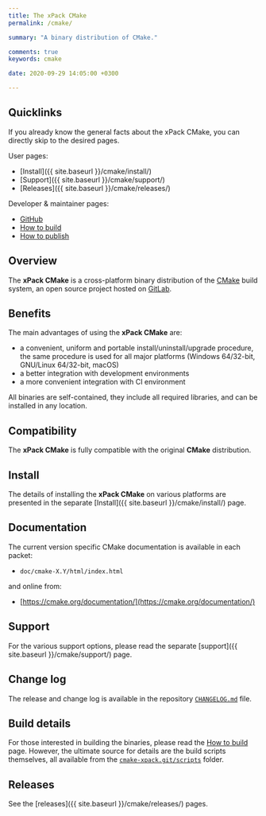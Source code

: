 ```yaml
---
title: The xPack CMake
permalink: /cmake/

summary: "A binary distribution of CMake."

comments: true
keywords: cmake

date: 2020-09-29 14:05:00 +0300

---
```


## Quicklinks

If you already know the general facts about the xPack CMake, you can
directly skip to the desired pages.

User pages:

- [Install]({{ site.baseurl }}/cmake/install/)
- [Support]({{ site.baseurl }}/cmake/support/)
- [Releases]({{ site.baseurl }}/cmake/releases/)

Developer & maintainer pages:

- [GitHub](https://github.com/xpack-dev-tools/cmake-xpack)
- [How to build](https://github.com/xpack-dev-tools/cmake-xpack/blob/xpack/README-BUILD.md)
- [How to publish](https://github.com/xpack-dev-tools/cmake-xpack/blob/xpack/README-RELEASE.md)

## Overview

The **xPack CMake** is a cross-platform binary distribution of the
[CMake](https://cmake.org) build system,
an open source project hosted on
[GitLab](https://gitlab.kitware.com/cmake/cmake).

## Benefits

The main advantages of using the **xPack CMake** are:

- a convenient, uniform and portable install/uninstall/upgrade procedure,
  the same procedure is used for all major
  platforms (Windows 64/32-bit, GNU/Linux 64/32-bit, macOS)
- a better integration with development environments
- a more convenient integration with CI environment

All binaries are self-contained, they include all required libraries,
and can be installed in any location.

## Compatibility

The **xPack CMake** is fully compatible with the original **CMake**
distribution.

## Install

The details of installing the **xPack CMake** on various platforms are
presented in the separate
[Install]({{ site.baseurl }}/cmake/install/) page.

## Documentation

The current version specific CMake documentation is available in each packet:

- `doc/cmake-X.Y/html/index.html`

and online from:

- [https://cmake.org/documentation/](https://cmake.org/documentation/)

## Support

For the various support options, please read the separate
[support]({{ site.baseurl }}/cmake/support/) page.

## Change log

The release and change log is available in the repository
[`CHANGELOG.md`](https://github.com/xpack-dev-tools/cmake-xpack/blob/xpack/CHANGELOG.md) file.

## Build details

For those interested in building the binaries, please read the
[How to build](https://github.com/xpack-dev-tools/cmake-xpack/blob/xpack/README-BUILD.md)
page.
However, the ultimate source for details are the build scripts themselves,
all available from the
[`cmake-xpack.git/scripts`](https://github.com/xpack-dev-tools/cmake-xpack/tree/xpack/scripts/)
folder.

## Releases

See the [releases]({{ site.baseurl }}/cmake/releases/) pages.
